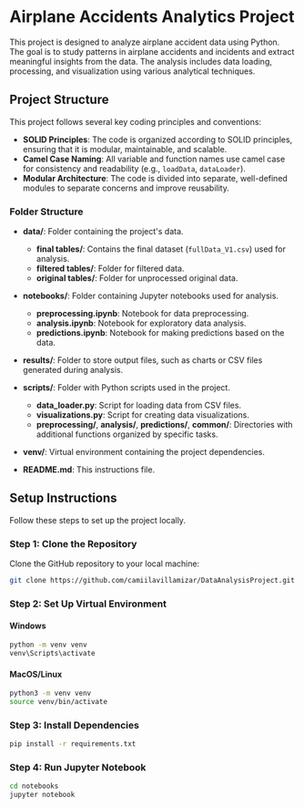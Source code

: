 # Airplane Accidents Analytics Project

This project is designed to analyze airplane accident data using Python. The goal is to study patterns in airplane accidents and incidents and extract meaningful insights from the data. The analysis includes data loading, processing, and visualization using various analytical techniques.

## Project Structure

This project follows several key coding principles and conventions:

- **SOLID Principles**: The code is organized according to SOLID principles, ensuring that it is modular, maintainable, and scalable.
- **Camel Case Naming**: All variable and function names use camel case for consistency and readability (e.g., `loadData`, `dataLoader`).
- **Modular Architecture**: The code is divided into separate, well-defined modules to separate concerns and improve reusability.

### Folder Structure

- **data/**: Folder containing the project's data.
  - **final tables/**: Contains the final dataset (`fullData_V1.csv`) used for analysis.
  - **filtered tables/**: Folder for filtered data.
  - **original tables/**: Folder for unprocessed original data.
  
- **notebooks/**: Folder containing Jupyter notebooks used for analysis.
  - **preprocessing.ipynb**: Notebook for data preprocessing.
  - **analysis.ipynb**: Notebook for exploratory data analysis.
  - **predictions.ipynb**: Notebook for making predictions based on the data.

- **results/**: Folder to store output files, such as charts or CSV files generated during analysis.

- **scripts/**: Folder with Python scripts used in the project.
  - **data_loader.py**: Script for loading data from CSV files.
  - **visualizations.py**: Script for creating data visualizations.
  - **preprocessing/**, **analysis/**, **predictions/**, **common/**: Directories with additional functions organized by specific tasks.

- **venv/**: Virtual environment containing the project dependencies.

- **README.md**: This instructions file.



## Setup Instructions

Follow these steps to set up the project locally.

### Step 1: Clone the Repository
Clone the GitHub repository to your local machine:

```bash
git clone https://github.com/camiilavillamizar/DataAnalysisProject.git
```

### Step 2: Set Up Virtual Environment

#### Windows
```bash
python -m venv venv
venv\Scripts\activate

```
#### MacOS/Linux
```bash
python3 -m venv venv
source venv/bin/activate

```

### Step 3: Install Dependencies
```bash
pip install -r requirements.txt
```

### Step 4: Run Jupyter Notebook
```bash
cd notebooks
jupyter notebook

```